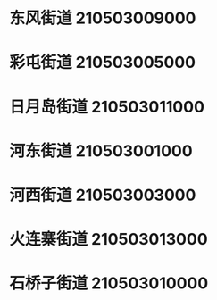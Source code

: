 # 东风街道 210503009000
# 彩屯街道 210503005000
# 日月岛街道 210503011000
# 河东街道 210503001000
# 河西街道 210503003000
# 火连寨街道 210503013000
# 石桥子街道 210503010000
